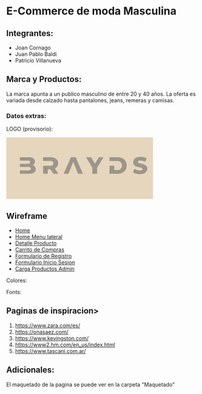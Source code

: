 # E-Commerce de moda Masculina

## Integrantes: 
- Joan Cornago
- Juan Pablo Baldi
- Patricio Villanueva

## Marca y Productos:

La marca apunta a un publico masculino de entre 20 y 40 años. La oferta es variada desde calzado hasta pantalones, jeans, remeras y camisas.

### **Datos extras:**

LOGO (provisorio):

![Brayds, Logo](/img/logo_brayds_v1.png)

## Wireframe
- [Home](./maquetado/HomePage_Brayds.png)
- [Home Menu lateral](./maquetado/HomePage_Menu_lateral.png)
- [Detalle Producto](./maquetado/Detalle_Producto.png)
- [Carrito de Compras](./maquetado/Carro_de_Compras.png)
- [Formulario de Registro](./maquetado/Formulario_registro.png)
- [Formulario Inicio Sesion](./maquetado/Formulario_inicio_sesión.png)
- [Carga Productos Admin](./maquetado/Carga_Productos_Admin.png)

Colores:


Fonts:


## Paginas de inspiracion>
1. <https://www.zara.com/es/>
2. <https://onasaez.com/>
3. <https://www.kevingston.com/>
4. <https://www2.hm.com/en_us/index.html>
5. <https://www.tascani.com.ar/>

## Adicionales:

El maquetado de la pagina se puede ver en la carpeta "Maquetado"